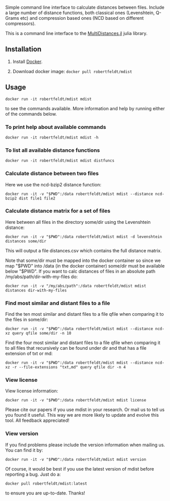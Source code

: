 Simple command line interface to calculate distances between files. Include a large number of distance functions, both classical ones (Levenshtein, Q-Grams etc) and compression based ones (NCD based on different compressors).

This is a command line interface to the [MultiDistances.jl][2] julia library.

## Installation

1. Install [Docker][1].

2. Download docker image: `docker pull robertfeldt/mdist`

## Usage

    docker run -it robertfeldt/mdist mdist

to see the commands available. More information and help by running either of the commands below.

### To print help about available commands

    docker run -it robertfeldt/mdist mdist -h

### To list all available distance functions

    docker run -it robertfeldt/mdist mdist distfuncs

### Calculate distance between two files

Here we use the ncd-bzip2 distance function:

    docker run -it -v "$PWD":/data robertfeldt/mdist mdist --distance ncd-bzip2 dist file1 file2

### Calculate distance matrix for a set of files

Here between all files in the directory some/dir using the Levenshtein distance:

    docker run -it -v "$PWD":/data robertfeldt/mdist mdist -d levenshtein distances some/dir

This will output a file distances.csv which contains the full distance matrix.

Note that some/dir must be mapped into the docker container so since we map "$PWD" into /data (in the docker container) some/dir must be available below "$PWD". If you want to calc distances of files in an absolute path /my/abs/path/dir-with-my-files do:

    docker run -it -v "/my/abs/path":/data robertfeldt/mdist mdist distances dir-with-my-files

### Find most similar and distant files to a file

Find the ten most similar and distant files to a file qfile when comparing it to the files in some/dir:

    docker run -it -v "$PWD":/data robertfeldt/mdist mdist --distance ncd-xz query qfile some/dir -n 10

Find the four most similar and distant files to a file qfile when comparing it to all files that recursively can be found under dir and that has a file extension of txt or md:

    docker run -it -v "$PWD":/data robertfeldt/mdist mdist --distance ncd-xz -r --file-extensions "txt,md" query qfile dir -n 4

### View license

View license information:

    docker run -it -v "$PWD":/data robertfeldt/mdist mdist license

Please cite our papers if you use mdist in your research. Or mail us to tell us you found it useful. This way we are more likely to update and evolve this tool. All feedback appreciated!

### View version

If you find problems please include the version information when mailing us. You can find it by:

    docker run -it -v "$PWD":/data robertfeldt/mdist mdist version

Of course, it would be best if you use the latest version of mdist before reporting a bug. Just do a:

    docker pull robertfeldt/mdist:latest

to ensure you are up-to-date. Thanks!

  [1]: https://www.docker.com/
  [2]: https://github.com/robertfeldt/MultiDistances.jl